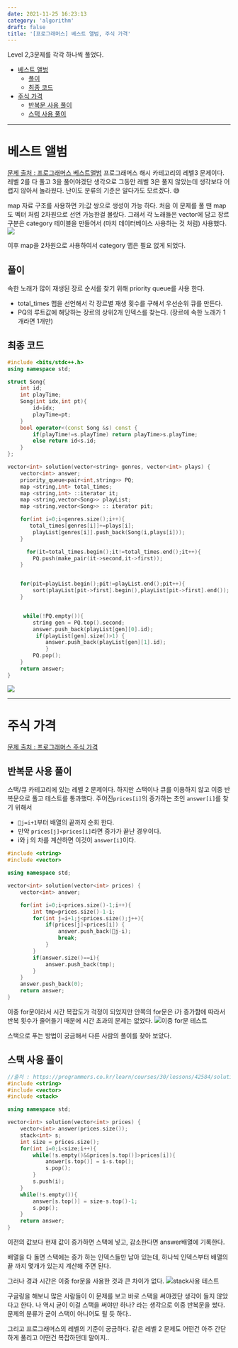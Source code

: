 ```yaml
---
date: 2021-11-25 16:23:13
category: 'algorithm'
draft: false
title: '[프로그래머스] 베스트 앨범, 주식 가격'
---
```


Level 2,3문제를 각각 하나씩 풀었다.

- [베스트 앨범](#베스트-앨범)
  - [풀이](#풀이)
  - [최종 코드](#최종-코드)
- [주식 가격](#주식-가격)
  - [반복문 사용 풀이](#반복문-사용-풀이)
  - [스택 사용 풀이](#스택-사용-풀이)

---

# 베스트 앨범

[문제 출처 : 프로그래머스 베스트앨범](https://programmers.co.kr/learn/courses/30/lessons/42579)
프로그래머스 해시 카테고리의 레벨3 문제이다.
레벨 2를 다 풀고 3을 풀어야겠단 생각으로 그동안 레벨 3은 풀지 않았는데 생각보다 어렵지 않아서 놀라웠다. 난이도 분류의 기준은 알다가도 모르겠다. 😅

map 자료 구조를 사용하면 키:값 쌍으로 생성이 가능 하다. 처음 이 문제를 풀 땐 map도 벡터 처럼 2차원으로 선언 가능한걸 몰랐다. 그래서 각 노래들은 vector에 담고 장르 구분은 category 테이블을 만들어서 (마치 데이터베이스 사용하는 것 처럼) 사용했다.
![](https://images.velog.io/images/anji00/post/dd69154d-0036-4332-aad5-3cfacb0303fe/image.png)

이후 map을 2차원으로 사용하여서 category 맵은 필요 없게 되었다.

## 풀이

속한 노래가 많이 재생된 장르 순서를 찾기 위해 priority queue를 사용 한다.

- total_times 맵을 선언해서 각 장르별 재생 횟수를 구해서 우선순위 큐를 만든다.
- PQ의 루트값에 해당하는 장르의 상위2개 인덱스를 찾는다. (장르에 속한 노래가 1개라면 1개만)

## 최종 코드

```cpp
#include <bits/stdc++.h>
using namespace std;

struct Song{
    int id;
    int playTime;
    Song(int idx,int pt){
        id=idx;
        playTime=pt;
    }
    bool operator<(const Song &s) const {
        if(playTime!=s.playTime) return playTime>s.playTime;
        else return id<s.id;
    }
};

vector<int> solution(vector<string> genres, vector<int> plays) {
    vector<int> answer;
    priority_queue<pair<int,string>> PQ;
    map <string,int> total_times;
    map <string,int> ::iterator it;
    map <string,vector<Song>> playList;
    map <string,vector<Song>> :: iterator pit;

    for(int i=0;i<genres.size();i++){
       total_times[genres[i]]+=plays[i];
        playList[genres[i]].push_back(Song(i,plays[i]));
    }

      for(it=total_times.begin();it!=total_times.end();it++){
        PQ.push(make_pair(it->second,it->first));
    }


    for(pit=playList.begin();pit!=playList.end();pit++){
        sort(playList[pit->first].begin(),playList[pit->first].end());
    }


     while(!PQ.empty()){
        string gen = PQ.top().second;
        answer.push_back(playList[gen][0].id);
         if(playList[gen].size()>1) {
            answer.push_back(playList[gen][1].id);
            }
        PQ.pop();
    }
    return answer;
}
```

![](https://images.velog.io/images/anji00/post/459a707b-aa4f-4064-8a5e-baa2f80d2283/image.png)

---

# 주식 가격

[문제 출처 : 프로그래머스 주식 가격](https://programmers.co.kr/learn/courses/30/lessons/42584)

## 반복문 사용 풀이

스택/큐 카테고리에 있는 레벨 2 문제이다. 하지만 스택이나 큐를 이용하지 않고 이중 반복문으로 풀고 테스트를 통과했다.
주어진`prices[i]`의 증가하는 초인 `answer[i]`를 찾기 위해서

- `j=i+1`부터 배열의 끝까지 순회 한다.
- 만약 `prices[j]<prices[i]`라면 증가가 끝난 경우이다.
- i와 j 의 차를 계산하면 이것이 `answer[i]`이다.

```cpp
#include <string>
#include <vector>

using namespace std;

vector<int> solution(vector<int> prices) {
    vector<int> answer;

    for(int i=0;i<prices.size()-1;i++){
        int tmp=prices.size()-1-i;
        for(int j=i+1;j<prices.size();j++){
            if(prices[j]<prices[i]) {
                answer.push_back(j-i);
                break;
            }
        }
        if(answer.size()==i){
            answer.push_back(tmp);
        }
    }
    answer.push_back(0);
    return answer;
}

```

이중 for문이라서 시간 복잡도가 걱정이 되었지만 안쪽의 for문은 i가 증가함에 따라서 반복 횟수가 줄어들기 때문에 시간 초과의 문제는 없었다.
![이중 for문 테스트](https://images.velog.io/images/anji00/post/a160fb2a-7229-43dc-90d3-e3e5a6876fe9/image.png)

스택으로 푸는 방법이 궁금해서 다른 사람의 풀이를 찾아 보았다.

## 스택 사용 풀이

```cpp
//출처 : https://programmers.co.kr/learn/courses/30/lessons/42584/solution_groups?language=cpp
#include <string>
#include <vector>
#include <stack>

using namespace std;

vector<int> solution(vector<int> prices) {
    vector<int> answer(prices.size());
    stack<int> s;
    int size = prices.size();
    for(int i=0;i<size;i++){
        while(!s.empty()&&prices[s.top()]>prices[i]){
            answer[s.top()] = i-s.top();
            s.pop();
        }
        s.push(i);
    }
    while(!s.empty()){
        answer[s.top()] = size-s.top()-1;
        s.pop();
    }
    return answer;
}

```

이전의 값보다 현재 값이 증가하면 스택에 넣고, 감소한다면 answer배열에 기록한다.

배열을 다 돌면 스택에는 증가 하는 인덱스들만 남아 있는데, 하나씩 인덱스부터 배열의 끝 까지 몇개가 있는지 계산해 주면 된다.

그러나 경과 시간은 이중 for문을 사용한 것과 큰 차이가 없다.
![stack사용 테스트](https://images.velog.io/images/anji00/post/030e02a8-d636-4fd1-935f-d2e6abe3af65/image.png)

구글링을 해보니 많은 사람들이 이 문제를 보고 바로 스택을 써야겠단 생각이 들지 않았다고 한다. 나 역시 굳이 이걸 스택을 써야만 하나? 라는 생각으로 이중 반복문을 썼다. 문제의 분류가 굳이 스택이 아니어도 될 듯 하다..

그리고 프로그래머스의 레벨의 기준이 궁금하다. 같은 레벨 2 문제도 어떤건 아주 간단하게 풀리고 어떤건 복잡하던데 말이지..
